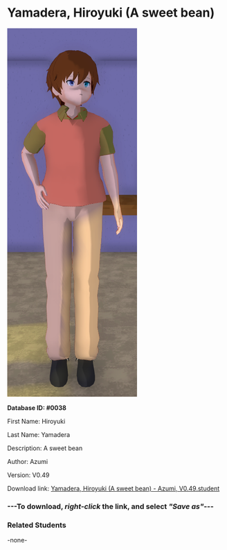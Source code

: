 # Yamadera, Hiroyuki (A sweet bean)

<img src="../../Files/Images/Yamadera, Hiroyuki (A sweet bean).png" title="Yamadera, Hiroyuki (A sweet bean) - Azumi, V0.49">

**Database ID: #0038**

First Name: Hiroyuki

Last Name: Yamadera

Description: A sweet bean

Author: Azumi

Version: V0.49

Download link: <a href="https://raw.githubusercontent.com/Arbiter1223/Daigaku-Gurashi-Custom-Students/master/Files/Student%20Files/Yamadera%2C%20Hiroyuki%20(A%20sweet%20bean)%20-%20Azumi%2C%20V0.49.student">Yamadera, Hiroyuki (A sweet bean) - Azumi, V0.49.student</a>

### ---**To download, _right-click_ the link, and select _"Save as"_**---

### Related Students

-none-
